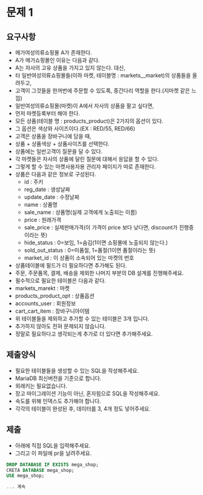 # 문제 1

## 요구사항
- 메가여성의류쇼핑몰 A가 존재한다.
- A가 메가쇼핑몰인 이유는 다음과 같다.
- A는 자사의 고유 상품을 가지고 있지 않는다. 대신,
- 타 일반여성의류쇼핑몰들(이하 마켓, 테이블명 : markets__market)의 상품들을 올려두고,
- 고객이 그것들을 한꺼번에 주문할 수 있도록, 중간다리 역할을 한다.(지마켓 같은 느낌)
- 일반여성의류쇼핑몰(마켓)이 A에서 자사의 상품을 팔고 싶다면,
- 먼저 마켓등록부터 해야 한다.
- 모든 상품(테이블 명 : products_product)은 2가지의 옵션이 있다.
- 그 옵션은 색상와 사이즈이다.(EX : RED/55, RED/66)
- 고객은 상품을 장바구니에 담을 때,
- 상품 + 상품색상 + 상품사이즈를 선택한다.
- 상품에는 일반고객이 질문을 달 수 있다.
- 각 마켓들은 자사의 상품에 달린 질문에 대해서 응답을 할 수 있다.
- 그렇게 할 수 있는 마켓사용자용 관리자 페이지가 따로 존재한다. 
- 상품은 다음과 같은 정보로 구성된다.
  - id : 주키
  - reg_date : 생성날짜
  - update_date : 수정날짜
  - name : 상품명
  - sale_name : 상품명(실제 고객에게 노출되는 이름)
  - price : 원래가격
  - sale_price : 실제판매가격(이 가격이 price 보다 낮다면, discount가 진행중이라는 뜻)
  - hide_status : 0=보임, 1=숨김(1이면 쇼핑몰에 노출되지 않는다.)
  - sold_out_status : 0=미품절, 1=품절(1이면 품절이라는 뜻)
  - market_id : 이 상품이 소속되어 있는 마켓의 번호
- 상품테이블에 필드가 더 필요하다면 추가해도 된다.
- 주문, 주문품목, 결제, 배송을 제외한 나머지 부분의 DB 설계를 진행해주세요.
- 필수적으로 필요한 테이블은 다음과 같다.
- markets_marekt : 마켓
- products_product_opt : 상품옵션
- accounts_user : 회원정보
- cart_cart_item : 장바구니아이템
- 위 테이블들을 제외하고 추가할 수 있는 테이블은 3개 입니다.
- 추가하지 않아도 전혀 문제되지 않습니다.
- 정말로 필요하다고 생각되는게 추가로 더 있다면 추가해주세요.

## 제출양식
- 필요한 테이블들을 생성할 수 있는 SQL을 작성해주세요.
- MariaDB 최신버전을 기준으로 합니다.
- 외래키는 필요없습니다.
- 장고 마이그레이션 기능이 아닌, 혼자힘으로 SQL을 작성해주세요.
- 속도를 위해 인덱스도 추가해야 합니다.
- 각각의 테이블이 완성된 후, 데이터를 3, 4개 정도 넣어주세요.

## 제출
- 아래에 직접 SQL을 입력해주세요.
- 그리고 이 파일에 pr을 날려주세요.
```sql
DROP DATABASE IF EXISTS mega_shop;
CRETA DATABASE mega_shop;
USE mega_shop;

... 계속
```





